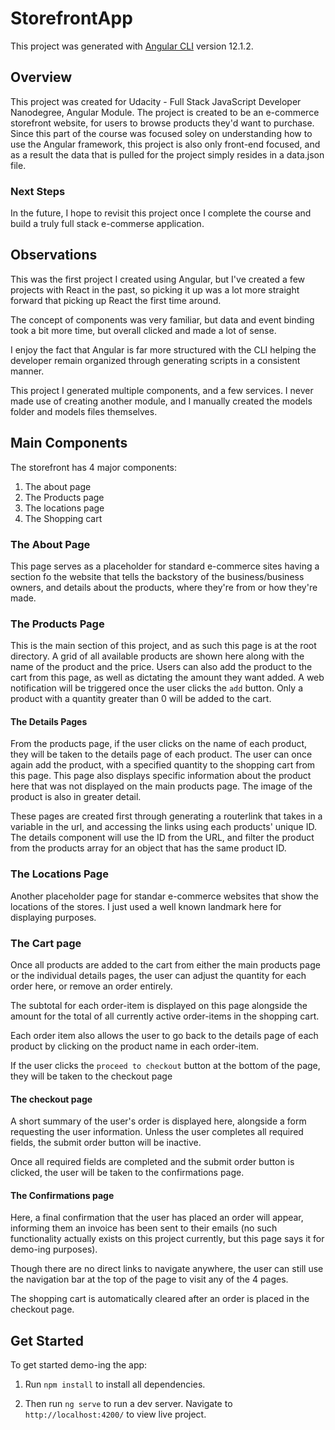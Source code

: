 # StorefrontApp

This project was generated with [Angular CLI](https://github.com/angular/angular-cli) version 12.1.2.

## Overview
This project was created for Udacity - Full Stack JavaScript Developer Nanodegree, Angular Module. The project is created to be an e-commerce storefront website, for users to browse products they'd want to purchase. Since this part of the course was focused soley on understanding how to use the Angular framework, this project is also only front-end focused, and as a result the data that is pulled for the project simply resides in a data.json file. 

### Next Steps
In the future, I hope to revisit this project once I complete the course and build a truly full stack e-commerse application.

## Observations
This was the first project I created using Angular, but I've created a few projects with React in the past, so picking it up was a lot more straight forward that picking up React the first time around. 

The concept of components was very familiar, but data and event binding took a bit more time, but overall clicked and made a lot of sense.

I enjoy the fact that Angular is far more structured with the CLI helping the developer remain organized through generating scripts in a consistent manner.

This project I generated multiple components, and a few services. I never made use of creating another module, and I manually created the models folder and models files themselves. 

## Main Components
The storefront has 4 major components:
1. The about page
2. The Products page
3. The locations page
4. The Shopping cart

### The About Page
This page serves as a placeholder for standard e-commerce sites having a section fo the website that tells the backstory of the business/business owners, and details about the products, where they're from or how they're made.

### The Products Page
This is the main section of this project, and as such this page is at the root directory. A grid of all available products are shown here along with the name of the product and the price. Users can also add the product to the cart from this page, as well as dictating the amount they want added. A web notification will be triggered once the user clicks the `add` button. Only a product with a quantity greater than 0 will be added to the cart.

#### The Details Pages
From the products page, if the user clicks on the name of each product, they will be taken to the details page of each product. The user can once again add the product, with a specified quantity to the shopping cart from this page. This page also displays specific information about the product here that was not displayed on the main products page. The image of the product is also in greater detail.

These pages are created first through generating a routerlink that takes in a variable in the url, and accessing the links using each products' unique ID. The details component will use the ID from the URL, and filter the product from the products array for an object that has the same product ID.

### The Locations Page
Another placeholder page for standar e-commerce websites that show the locations of the stores.
I just used a well known landmark here for displaying purposes.

### The Cart page
Once all products are added to the cart from either the main products page or the individual details pages, the user can adjust the quantity for each order here, or remove an order entirely.

The subtotal for each order-item is displayed on this page alongside the amount for the total of all currently active order-items in the shopping cart.

Each order item also allows the user to go back to the details page of each product by clicking on the product name in each order-item.

If the user clicks the `proceed to checkout` button at the bottom of the page, they will be taken to the checkout page

#### The checkout page
A short summary of the user's order is displayed here, alongside a form requesting the user information.
Unless the user completes all required fields, the submit order button will be inactive. 

Once all required fields are completed and the submit order button is clicked, the user will be taken to the confirmations page.

#### The Confirmations page
Here, a final confirmation that the user has placed an order will appear, informing them an invoice has been sent to their emails (no such functionality actually exists on this project currently, but this page says it for demo-ing purposes). 

Though there are no direct links to navigate anywhere, the user can still use the navigation bar at the top of the page to visit any of the 4 pages.

The shopping cart is automatically cleared after an order is placed in the checkout page.

## Get Started
To get started demo-ing the app:

1. Run `npm install` to install all dependencies.

2. Then run `ng serve` to run a dev server. Navigate to `http://localhost:4200/` to view live project.
